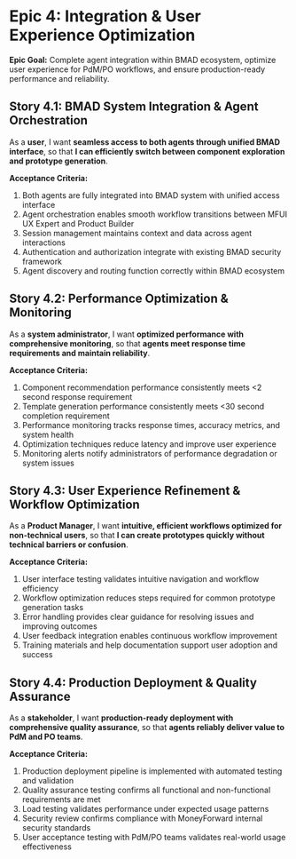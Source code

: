 # Epic 4: Integration & User Experience Optimization

**Epic Goal:** Complete agent integration within BMAD ecosystem, optimize user experience for PdM/PO workflows, and ensure production-ready performance and reliability.

## Story 4.1: BMAD System Integration & Agent Orchestration
As a **user**,
I want **seamless access to both agents through unified BMAD interface**,
so that **I can efficiently switch between component exploration and prototype generation**.

**Acceptance Criteria:**
1. Both agents are fully integrated into BMAD system with unified access interface
2. Agent orchestration enables smooth workflow transitions between MFUI UX Expert and Product Builder
3. Session management maintains context and data across agent interactions
4. Authentication and authorization integrate with existing BMAD security framework
5. Agent discovery and routing function correctly within BMAD ecosystem

## Story 4.2: Performance Optimization & Monitoring
As a **system administrator**,
I want **optimized performance with comprehensive monitoring**,
so that **agents meet response time requirements and maintain reliability**.

**Acceptance Criteria:**
1. Component recommendation performance consistently meets <2 second response requirement
2. Template generation performance consistently meets <30 second completion requirement
3. Performance monitoring tracks response times, accuracy metrics, and system health
4. Optimization techniques reduce latency and improve user experience
5. Monitoring alerts notify administrators of performance degradation or system issues

## Story 4.3: User Experience Refinement & Workflow Optimization
As a **Product Manager**,
I want **intuitive, efficient workflows optimized for non-technical users**,
so that **I can create prototypes quickly without technical barriers or confusion**.

**Acceptance Criteria:**
1. User interface testing validates intuitive navigation and workflow efficiency
2. Workflow optimization reduces steps required for common prototype generation tasks
3. Error handling provides clear guidance for resolving issues and improving outcomes
4. User feedback integration enables continuous workflow improvement
5. Training materials and help documentation support user adoption and success

## Story 4.4: Production Deployment & Quality Assurance
As a **stakeholder**,
I want **production-ready deployment with comprehensive quality assurance**,
so that **agents reliably deliver value to PdM and PO teams**.

**Acceptance Criteria:**
1. Production deployment pipeline is implemented with automated testing and validation
2. Quality assurance testing confirms all functional and non-functional requirements are met
3. Load testing validates performance under expected usage patterns
4. Security review confirms compliance with MoneyForward internal security standards
5. User acceptance testing with PdM/PO teams validates real-world usage effectiveness

